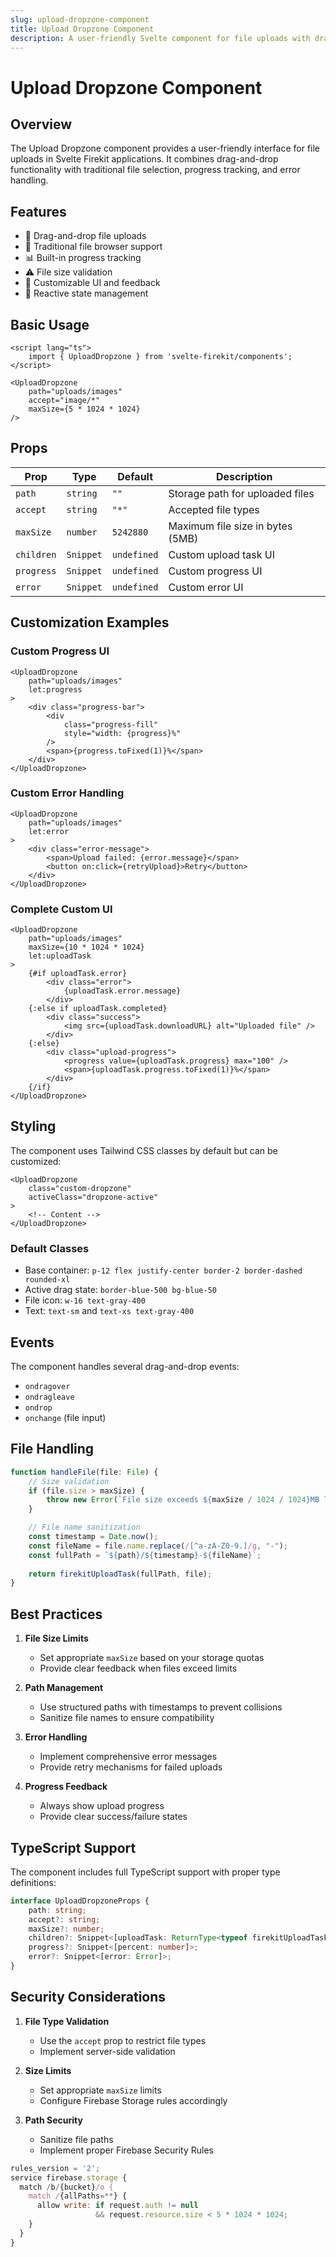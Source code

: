 ```yaml
---
slug: upload-dropzone-component  
title: Upload Dropzone Component  
description: A user-friendly Svelte component for file uploads with drag-and-drop functionality, progress tracking, and error handling. Ideal for Svelte Firekit applications.  
---
```


# Upload Dropzone Component

## Overview

The Upload Dropzone component provides a user-friendly interface for file uploads in Svelte Firekit applications. It combines drag-and-drop functionality with traditional file selection, progress tracking, and error handling.

## Features

- 🎯 Drag-and-drop file uploads
- 📁 Traditional file browser support
- 📊 Built-in progress tracking
- ⚠️ File size validation
- 🎨 Customizable UI and feedback
- 🔄 Reactive state management


## Basic Usage

```svelte
<script lang="ts">
    import { UploadDropzone } from 'svelte-firekit/components';
</script>

<UploadDropzone 
    path="uploads/images"
    accept="image/*"
    maxSize={5 * 1024 * 1024}
/>
```

## Props

| Prop | Type | Default | Description |
|------|------|---------|-------------|
| `path` | `string` | `""` | Storage path for uploaded files |
| `accept` | `string` | `"*"` | Accepted file types |
| `maxSize` | `number` | `5242880` | Maximum file size in bytes (5MB) |
| `children` | `Snippet` | `undefined` | Custom upload task UI |
| `progress` | `Snippet` | `undefined` | Custom progress UI |
| `error` | `Snippet` | `undefined` | Custom error UI |

## Customization Examples

### Custom Progress UI

```svelte
<UploadDropzone 
    path="uploads/images"
    let:progress
>
    <div class="progress-bar">
        <div 
            class="progress-fill"
            style="width: {progress}%"
        />
        <span>{progress.toFixed(1)}%</span>
    </div>
</UploadDropzone>
```

### Custom Error Handling

```svelte
<UploadDropzone
    path="uploads/images"
    let:error
>
    <div class="error-message">
        <span>Upload failed: {error.message}</span>
        <button on:click={retryUpload}>Retry</button>
    </div>
</UploadDropzone>
```

### Complete Custom UI

```svelte
<UploadDropzone
    path="uploads/images"
    maxSize={10 * 1024 * 1024}
    let:uploadTask
>
    {#if uploadTask.error}
        <div class="error">
            {uploadTask.error.message}
        </div>
    {:else if uploadTask.completed}
        <div class="success">
            <img src={uploadTask.downloadURL} alt="Uploaded file" />
        </div>
    {:else}
        <div class="upload-progress">
            <progress value={uploadTask.progress} max="100" />
            <span>{uploadTask.progress.toFixed(1)}%</span>
        </div>
    {/if}
</UploadDropzone>
```

## Styling

The component uses Tailwind CSS classes by default but can be customized:

```svelte
<UploadDropzone
    class="custom-dropzone"
    activeClass="dropzone-active"
>
    <!-- Content -->
</UploadDropzone>
```

### Default Classes
- Base container: `p-12 flex justify-center border-2 border-dashed rounded-xl`
- Active drag state: `border-blue-500 bg-blue-50`
- File icon: `w-16 text-gray-400`
- Text: `text-sm` and `text-xs text-gray-400`

## Events

The component handles several drag-and-drop events:

- `ondragover`
- `ondragleave`
- `ondrop`
- `onchange` (file input)

## File Handling

```typescript
function handleFile(file: File) {
    // Size validation
    if (file.size > maxSize) {
        throw new Error(`File size exceeds ${maxSize / 1024 / 1024}MB limit`);
    }

    // File name sanitization
    const timestamp = Date.now();
    const fileName = file.name.replace(/[^a-zA-Z0-9.]/g, "-");
    const fullPath = `${path}/${timestamp}-${fileName}`;
    
    return firekitUploadTask(fullPath, file);
}
```

## Best Practices

1. **File Size Limits**
   - Set appropriate `maxSize` based on your storage quotas
   - Provide clear feedback when files exceed limits

2. **Path Management**
   - Use structured paths with timestamps to prevent collisions
   - Sanitize file names to ensure compatibility

3. **Error Handling**
   - Implement comprehensive error messages
   - Provide retry mechanisms for failed uploads

4. **Progress Feedback**
   - Always show upload progress
   - Provide clear success/failure states

## TypeScript Support

The component includes full TypeScript support with proper type definitions:

```typescript
interface UploadDropzoneProps {
    path: string;
    accept?: string;
    maxSize?: number;
    children?: Snippet<[uploadTask: ReturnType<typeof firekitUploadTask>]>;
    progress?: Snippet<[percent: number]>;
    error?: Snippet<[error: Error]>;
}
```

## Security Considerations

1. **File Type Validation**
   - Use the `accept` prop to restrict file types
   - Implement server-side validation

2. **Size Limits**
   - Set appropriate `maxSize` limits
   - Configure Firebase Storage rules accordingly

3. **Path Security**
   - Sanitize file paths
   - Implement proper Firebase Security Rules

```javascript
rules_version = '2';
service firebase.storage {
  match /b/{bucket}/o {
    match /{allPaths=**} {
      allow write: if request.auth != null 
                   && request.resource.size < 5 * 1024 * 1024;
    }
  }
}
```